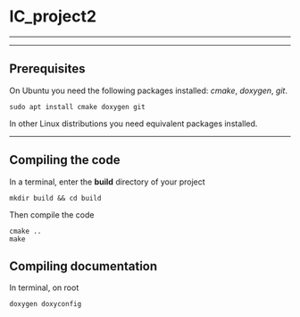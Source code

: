 # IC_project2

******
******

## Prerequisites

On Ubuntu you need the following packages installed: 
_cmake_, _doxygen_, _git_.

```
sudo apt install cmake doxygen git
```

In other Linux distributions you need equivalent packages installed.

******

## Compiling the code

In a terminal, enter the **build** directory of your project

```
mkdir build && cd build
```

Then compile the code

```
cmake ..
make
```

## Compiling documentation

In terminal, on root
```
doxygen doxyconfig
```
